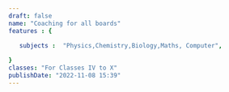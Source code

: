 ```yaml
---
draft: false
name: "Coaching for all boards"
features : {

   subjects :  "Physics,Chemistry,Biology,Maths, Computer",
  
}
classes: "For Classes IV to X"
publishDate: "2022-11-08 15:39"
---
```

